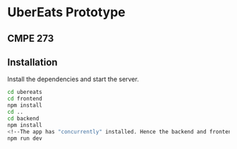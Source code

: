 # UberEats Prototype
## CMPE 273



## Installation

Install the dependencies and start the server.

```sh
cd ubereats
cd frontend
npm install
cd ..
cd backend
npm install
<!--The app has "concurrently" installed. Hence the backend and frontend can be started simultaneously by the below command-->
npm run dev
```
